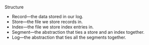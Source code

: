 
Structure

- Record—the data stored in our log.
-  Store—the file we store records in.
- Index—the file we store index entries in.
- Segment—the abstraction that ties a store and an index together.
- Log—the abstraction that ties all the segments together.